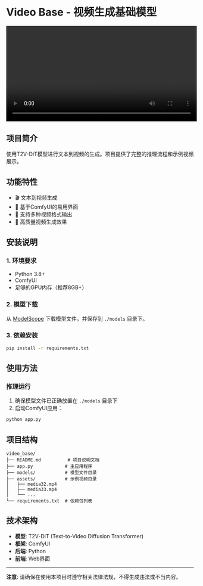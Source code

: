 # Video Base - 视频生成基础模型
<video src="https://jaggar-oss.oss-cn-shanghai.aliyuncs.com/video/video_base_250210.mp4" width="512" controls preload="metadata"></video>

## 项目简介

使用T2V-DiT模型进行文本到视频的生成。项目提供了完整的推理流程和示例视频展示。

## 功能特性

- 🎬 文本到视频生成
- 🚀 基于ComfyUI的易用界面
- 📱 支持多种视频格式输出
- 🎨 高质量视频生成效果

## 安装说明

### 1. 环境要求

- Python 3.8+
- ComfyUI
- 足够的GPU内存（推荐8GB+）

### 2. 模型下载

从 [ModelScope](https://modelscope.cn/models/HakimZJU/t2v_dit_dev_1) 下载模型文件，并保存到 `./models` 目录下。

### 3. 依赖安装

```bash
pip install -r requirements.txt
```

## 使用方法

### 推理运行

1. 确保模型文件已正确放置在 `./models` 目录下
2. 启动ComfyUI应用：

```bash
python app.py
```

## 项目结构

```
video_base/
├── README.md          # 项目说明文档
├── app.py            # 主应用程序
├── models/           # 模型文件目录
├── assets/           # 示例视频目录
│   ├── media32.mp4
│   ├── media33.mp4
│   └── ...
└── requirements.txt  # 依赖包列表
```

## 技术架构

- **模型**: T2V-DiT (Text-to-Video Diffusion Transformer)
- **框架**: ComfyUI
- **后端**: Python
- **前端**: Web界面

---

**注意**: 请确保在使用本项目时遵守相关法律法规，不得生成违法或不当内容。

